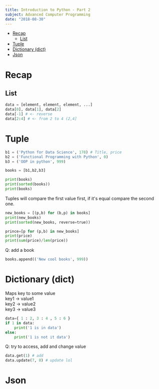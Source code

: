 ```yaml
---
title: Introduction to Python - Part 2
subject: Advanced Computer Programming
date: "2018-08-30"
---
```


- [Recap](#recap)
    - [List](#list)
- [Tuple](#tuple)
- [Dictionary (dict)](#dictionary-dict)
- [Json](#json)

# Recap

## List

```python
data = [element, element, element, ...]
data[0], data[1], data[2]
data[-1] # <- reverse
data[2:4] # <- from 2 to 4 (2,4]
```

# Tuple

```python
b1 = ('Python for Data Science', 178) # Title, price
b2 = ('Functional Programming with Python', 0)
b3 = ('OOP in python', 999)

books = [b1,b2,b3]

print(books)
print(sorted(books))
print(books)
```

Tuples will compare the first value first, if it's equal compare the second one.

```python
new_books = [(p,b) for (b,p) in books]
print(new_books)
print(sorted(new_books, reverse=true))

prince=[p for (p,b) in new_books]
print(price)
print(sum(price)/len(price))
```

Q: add a book

```python
books.append(('New cool books', 999))
```

# Dictionary (dict)

Maps key to some value  
key1 -> value1  
key2 -> value2  
key3 -> value3  

```python
data={ 1 : 2, 3 : 4 , 5 : 6 }
if 1 in data:
    print('1 is in data')
else:
    print('1 is not it data')
```

Q: try to access, add and change value

```python
data.get(1) # add
data.update(7, 8) # update lol
```

# Json

```
